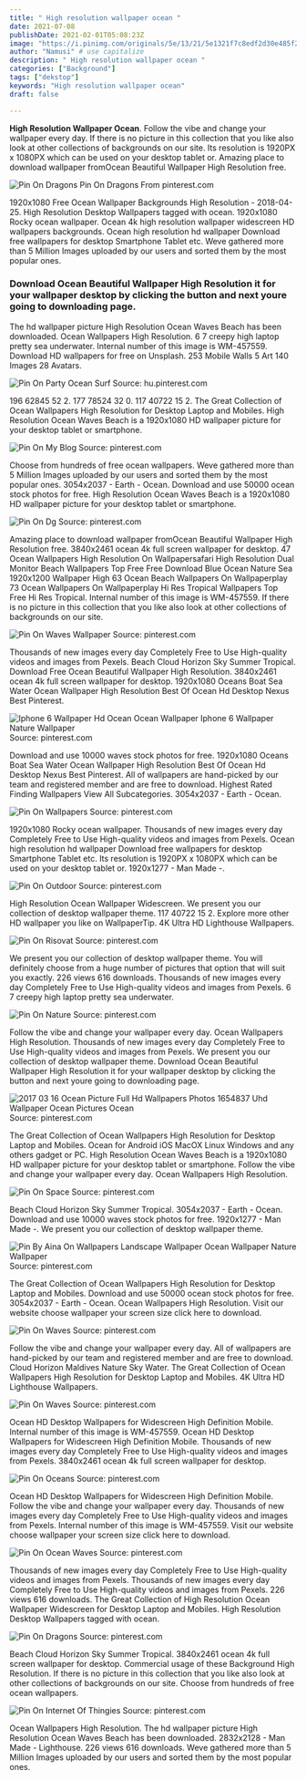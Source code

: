 ```yaml
---
title: " High resolution wallpaper ocean "
date: 2021-07-08
publishDate: 2021-02-01T05:08:23Z
image: "https://i.pinimg.com/originals/5e/13/21/5e1321f7c8edf2d30e485f294daeeef4.jpg"
author: "Namusi" # use capitalize
description: " High resolution wallpaper ocean "
categories: ["Background"]
tags: ["dekstop"]
keywords: "High resolution wallpaper ocean"
draft: false

---
```



**High Resolution Wallpaper Ocean**. Follow the vibe and change your wallpaper every day. If there is no picture in this collection that you like also look at other collections of backgrounds on our site. Its resolution is 1920PX x 1080PX which can be used on your desktop tablet or. Amazing place to download wallpaper fromOcean Beautiful Wallpaper High Resolution free.

![Pin On Dragons](https://i.pinimg.com/originals/fc/6a/0d/fc6a0d4b8887c0301d09fda94bc61e3e.jpg "Pin On Dragons")
Pin On Dragons From pinterest.com


1920x1080 Free Ocean Wallpaper Backgrounds High Resolution - 2018-04-25. High Resolution Desktop Wallpapers tagged with ocean. 1920x1080 Rocky ocean wallpaper. Ocean 4k high resolution wallpaper widescreen HD wallpapers backgrounds. Ocean high resolution hd wallpaper Download free wallpapers for desktop Smartphone Tablet etc. Weve gathered more than 5 Million Images uploaded by our users and sorted them by the most popular ones.

### Download Ocean Beautiful Wallpaper High Resolution it for your wallpaper desktop by clicking the button and next youre going to downloading page.

The hd wallpaper picture High Resolution Ocean Waves Beach has been downloaded. Ocean Wallpapers High Resolution. 6 7 creepy high laptop pretty sea underwater. Internal number of this image is WM-457559. Download HD wallpapers for free on Unsplash. 253 Mobile Walls 5 Art 140 Images 28 Avatars.


![Pin On Party Ocean Surf](https://i.pinimg.com/originals/94/a9/05/94a90599b9863727961d37841715cdf9.jpg "Pin On Party Ocean Surf")
Source: hu.pinterest.com

196 62845 52 2. 177 78524 32 0. 117 40722 15 2. The Great Collection of Ocean Wallpapers High Resolution for Desktop Laptop and Mobiles. High Resolution Ocean Waves Beach is a 1920x1080 HD wallpaper picture for your desktop tablet or smartphone.

![Pin On My Blog](https://i.pinimg.com/originals/10/a2/73/10a273f9808a46d59a12e40571ed150c.jpg "Pin On My Blog")
Source: pinterest.com

Choose from hundreds of free ocean wallpapers. Weve gathered more than 5 Million Images uploaded by our users and sorted them by the most popular ones. 3054x2037 - Earth - Ocean. Download and use 50000 ocean stock photos for free. High Resolution Ocean Waves Beach is a 1920x1080 HD wallpaper picture for your desktop tablet or smartphone.

![Pin On Dg](https://i.pinimg.com/originals/84/33/8d/84338d9590e33c4f278211d79a6b5a29.jpg "Pin On Dg")
Source: pinterest.com

Amazing place to download wallpaper fromOcean Beautiful Wallpaper High Resolution free. 3840x2461 ocean 4k full screen wallpaper for desktop. 47 Ocean Wallpapers High Resolution On Wallpapersafari High Resolution Dual Monitor Beach Wallpapers Top Free Free Download Blue Ocean Nature Sea 1920x1200 Wallpaper High 63 Ocean Beach Wallpapers On Wallpaperplay 73 Ocean Wallpapers On Wallpaperplay Hi Res Tropical Wallpapers Top Free Hi Res Tropical. Internal number of this image is WM-457559. If there is no picture in this collection that you like also look at other collections of backgrounds on our site.

![Pin On Waves Wallpaper](https://i.pinimg.com/originals/a1/40/6e/a1406e0736cea880d98ae62e9b927ef5.jpg "Pin On Waves Wallpaper")
Source: pinterest.com

Thousands of new images every day Completely Free to Use High-quality videos and images from Pexels. Beach Cloud Horizon Sky Summer Tropical. Download Free Ocean Beautiful Wallpaper High Resolution. 3840x2461 ocean 4k full screen wallpaper for desktop. 1920x1080 Oceans Boat Sea Water Ocean Wallpaper High Resolution Best Of Ocean Hd Desktop Nexus Best Pinterest.

![Iphone 6 Wallpaper Hd Ocean Ocean Wallpaper Iphone 6 Wallpaper Nature Wallpaper](https://i.pinimg.com/originals/51/74/5b/51745b0dd2ab98318ab21daf44accfde.jpg "Iphone 6 Wallpaper Hd Ocean Ocean Wallpaper Iphone 6 Wallpaper Nature Wallpaper")
Source: pinterest.com

Download and use 10000 waves stock photos for free. 1920x1080 Oceans Boat Sea Water Ocean Wallpaper High Resolution Best Of Ocean Hd Desktop Nexus Best Pinterest. All of wallpapers are hand-picked by our team and registered member and are free to download. Highest Rated Finding Wallpapers View All Subcategories. 3054x2037 - Earth - Ocean.

![Pin On Wallpapers](https://i.pinimg.com/originals/cf/c0/d7/cfc0d7a30ef56d35f562a4a013c2754b.jpg "Pin On Wallpapers")
Source: pinterest.com

1920x1080 Rocky ocean wallpaper. Thousands of new images every day Completely Free to Use High-quality videos and images from Pexels. Ocean high resolution hd wallpaper Download free wallpapers for desktop Smartphone Tablet etc. Its resolution is 1920PX x 1080PX which can be used on your desktop tablet or. 1920x1277 - Man Made -.

![Pin On Outdoor](https://i.pinimg.com/originals/e8/7e/be/e87ebeffc50539f83d4c148bc6b7634d.jpg "Pin On Outdoor")
Source: pinterest.com

High Resolution Ocean Wallpaper Widescreen. We present you our collection of desktop wallpaper theme. 117 40722 15 2. Explore more other HD wallpaper you like on WallpaperTip. 4K Ultra HD Lighthouse Wallpapers.

![Pin On Risovat](https://i.pinimg.com/736x/2a/bc/f9/2abcf9a8fbc4f346a778eb8f7ee980e8.jpg "Pin On Risovat")
Source: pinterest.com

We present you our collection of desktop wallpaper theme. You will definitely choose from a huge number of pictures that option that will suit you exactly. 226 views 616 downloads. Thousands of new images every day Completely Free to Use High-quality videos and images from Pexels. 6 7 creepy high laptop pretty sea underwater.

![Pin On Nature](https://i.pinimg.com/originals/1f/2a/3e/1f2a3e07791e640fcdcd0b6f7a997a60.jpg "Pin On Nature")
Source: pinterest.com

Follow the vibe and change your wallpaper every day. Ocean Wallpapers High Resolution. Thousands of new images every day Completely Free to Use High-quality videos and images from Pexels. We present you our collection of desktop wallpaper theme. Download Ocean Beautiful Wallpaper High Resolution it for your wallpaper desktop by clicking the button and next youre going to downloading page.

![2017 03 16 Ocean Picture Full Hd Wallpapers Photos 1654837 Uhd Wallpaper Ocean Pictures Ocean](https://i.pinimg.com/originals/5d/95/18/5d95189b6f74275a3a89cc0b8d6f75be.jpg "2017 03 16 Ocean Picture Full Hd Wallpapers Photos 1654837 Uhd Wallpaper Ocean Pictures Ocean")
Source: pinterest.com

The Great Collection of Ocean Wallpapers High Resolution for Desktop Laptop and Mobiles. Ocean for Android iOS MacOX Linux Windows and any others gadget or PC. High Resolution Ocean Waves Beach is a 1920x1080 HD wallpaper picture for your desktop tablet or smartphone. Follow the vibe and change your wallpaper every day. Ocean Wallpapers High Resolution.

![Pin On Space](https://i.pinimg.com/originals/92/2d/fe/922dfeb04b9b69c01c723801e66b2f1d.jpg "Pin On Space")
Source: pinterest.com

Beach Cloud Horizon Sky Summer Tropical. 3054x2037 - Earth - Ocean. Download and use 10000 waves stock photos for free. 1920x1277 - Man Made -. We present you our collection of desktop wallpaper theme.

![Pin By Aina On Wallpapers Landscape Wallpaper Ocean Wallpaper Nature Wallpaper](https://i.pinimg.com/474x/25/65/e7/2565e7bcf6ba1df1ffd9956381c41f5e.jpg "Pin By Aina On Wallpapers Landscape Wallpaper Ocean Wallpaper Nature Wallpaper")
Source: pinterest.com

The Great Collection of Ocean Wallpapers High Resolution for Desktop Laptop and Mobiles. Download and use 50000 ocean stock photos for free. 3054x2037 - Earth - Ocean. Ocean Wallpapers High Resolution. Visit our website choose wallpaper your screen size click here to download.

![Pin On Waves](https://i.pinimg.com/originals/49/9d/ca/499dca638d97504e635bdb3518aaf050.jpg "Pin On Waves")
Source: pinterest.com

Follow the vibe and change your wallpaper every day. All of wallpapers are hand-picked by our team and registered member and are free to download. Cloud Horizon Maldives Nature Sky Water. The Great Collection of Ocean Wallpapers High Resolution for Desktop Laptop and Mobiles. 4K Ultra HD Lighthouse Wallpapers.

![Pin On Waves](https://i.pinimg.com/originals/3b/3b/9a/3b3b9a8907b8c1bbd6b9a94ce9c7881d.jpg "Pin On Waves")
Source: pinterest.com

Ocean HD Desktop Wallpapers for Widescreen High Definition Mobile. Internal number of this image is WM-457559. Ocean HD Desktop Wallpapers for Widescreen High Definition Mobile. Thousands of new images every day Completely Free to Use High-quality videos and images from Pexels. 3840x2461 ocean 4k full screen wallpaper for desktop.

![Pin On Oceans](https://i.pinimg.com/originals/0f/c6/25/0fc6259ce34628fae5d583ea687205d8.jpg "Pin On Oceans")
Source: pinterest.com

Ocean HD Desktop Wallpapers for Widescreen High Definition Mobile. Follow the vibe and change your wallpaper every day. Thousands of new images every day Completely Free to Use High-quality videos and images from Pexels. Internal number of this image is WM-457559. Visit our website choose wallpaper your screen size click here to download.

![Pin On Ocean Waves](https://i.pinimg.com/originals/b2/9f/89/b29f89092b246e5fa85c2c1cc98bbc1c.jpg "Pin On Ocean Waves")
Source: pinterest.com

Thousands of new images every day Completely Free to Use High-quality videos and images from Pexels. Thousands of new images every day Completely Free to Use High-quality videos and images from Pexels. 226 views 616 downloads. The Great Collection of High Resolution Ocean Wallpaper Widescreen for Desktop Laptop and Mobiles. High Resolution Desktop Wallpapers tagged with ocean.

![Pin On Dragons](https://i.pinimg.com/originals/fc/6a/0d/fc6a0d4b8887c0301d09fda94bc61e3e.jpg "Pin On Dragons")
Source: pinterest.com

Beach Cloud Horizon Sky Summer Tropical. 3840x2461 ocean 4k full screen wallpaper for desktop. Commercial usage of these Background High Resolution. If there is no picture in this collection that you like also look at other collections of backgrounds on our site. Choose from hundreds of free ocean wallpapers.

![Pin On Internet Of Thingies](https://i.pinimg.com/originals/5e/13/21/5e1321f7c8edf2d30e485f294daeeef4.jpg "Pin On Internet Of Thingies")
Source: pinterest.com

Ocean Wallpapers High Resolution. The hd wallpaper picture High Resolution Ocean Waves Beach has been downloaded. 2832x2128 - Man Made - Lighthouse. 226 views 616 downloads. Weve gathered more than 5 Million Images uploaded by our users and sorted them by the most popular ones.

